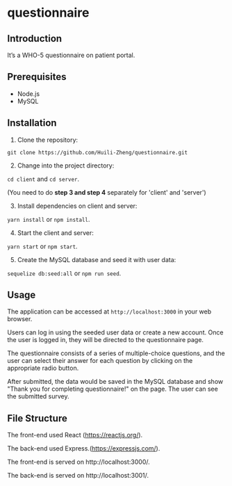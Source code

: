 # questionnaire
## Introduction
It’s a WHO-5 questionnaire on patient portal.

## Prerequisites

- Node.js
- MySQL

## Installation

1. Clone the repository:

  `git clone https://github.com/Huili-Zheng/questionnaire.git`

2. Change into the project directory:

  `cd client`  and `cd server`.
  
  (You need to do **step 3 and step 4** separately for 'client' and 'server')

3. Install dependencies on client and server:

  `yarn install` or `npm install`.

4. Start the client and server:

  `yarn start` or `npm start`.

5. Create the MySQL database and seed it with user data:

  `sequelize db:seed:all` or `npm run seed`.

## Usage

The application can be accessed at `http://localhost:3000` in your web browser. 

Users can log in using the seeded user data or create a new account. Once the user is logged in, they will be directed to the questionnaire page. 

The questionnaire consists of a series of multiple-choice questions, and the user can select their answer for each question by clicking on the appropriate radio button. 

After submitted, the data would be saved in the MySQL database and show "Thank you for completing questionnaire!" on the page. The user can see the submitted survey.

## File Structure

The front-end used React (https://reactjs.org/).

The back-end used Express.(https://expressjs.com/).

The front-end is served on http://localhost:3000/.

The back-end is served on http://localhost:3001/.
